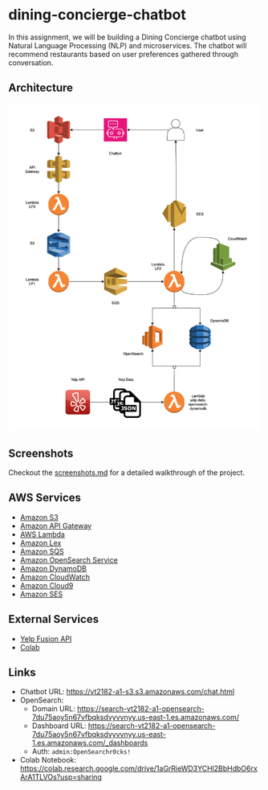 # dining-concierge-chatbot

In this assignment, we will be building a Dining Concierge chatbot using Natural
Language Processing (NLP) and microservices. The chatbot will recommend
restaurants based on user preferences gathered through conversation.

## Architecture

![Architecture](./dining-concierge-chatbot.drawio.png)

## Screenshots

Checkout the [screenshots.md](./screenshots.md) for a detailed walkthrough of
the project.

## AWS Services

- [Amazon S3](https://aws.amazon.com/s3/)
- [Amazon API Gateway](https://aws.amazon.com/api-gateway/)
- [AWS Lambda](https://aws.amazon.com/lambda/)
- [Amazon Lex](https://aws.amazon.com/lex/)
- [Amazon SQS](https://aws.amazon.com/sqs/)
- [Amazon OpenSearch Service](https://aws.amazon.com/opensearch-service/)
- [Amazon DynamoDB](https://aws.amazon.com/dynamodb/)
- [Amazon CloudWatch](https://aws.amazon.com/cloudwatch/)
- [Amazon Cloud9](https://aws.amazon.com/cloud9/)
- [Amazon SES](https://aws.amazon.com/ses/)

## External Services

- [Yelp Fusion API](https://www.yelp.com/fusion)
- [Colab](https://colab.research.google.com/)

## Links

- Chatbot URL: https://vt2182-a1-s3.s3.amazonaws.com/chat.html
- OpenSearch:
    - Domain URL:
      https://search-vt2182-a1-opensearch-7du75aoy5n67vfbqksdvyvvnyy.us-east-1.es.amazonaws.com/
    - Dashboard URL:
      https://search-vt2182-a1-opensearch-7du75aoy5n67vfbqksdvyvvnyy.us-east-1.es.amazonaws.com/_dashboards
    - Auth: `admin:OpenSearchr0cks!`
- Colab Notebook:
  https://colab.research.google.com/drive/1aGrRieWD3YCHl2BbHdbO6rxArA1TLVOs?usp=sharing
